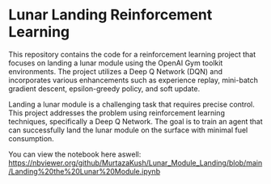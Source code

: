 Lunar Landing Reinforcement Learning
====================================

This repository contains the code for a reinforcement learning project that focuses on landing a lunar module using the OpenAI Gym toolkit environments. The project utilizes a Deep Q Network (DQN) and incorporates various enhancements such as experience replay, mini-batch gradient descent, epsilon-greedy policy, and soft update.

Landing a lunar module is a challenging task that requires precise control. This project addresses the problem using reinforcement learning techniques, specifically a Deep Q Network. The goal is to train an agent that can successfully land the lunar module on the surface with minimal fuel consumption.

You can view the notebook here aswell: https://nbviewer.org/github/MurtazaKush/Lunar_Module_Landing/blob/main/Landing%20the%20Lunar%20Module.ipynb
